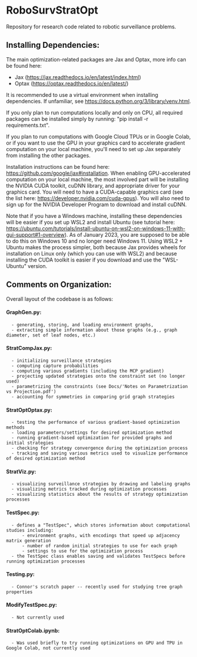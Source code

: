 # RoboSurvStratOpt
Repository for research code related to robotic surveillance problems. 

## Installing Dependencies:
The main optimization-related packages are Jax and Optax, more info can be found here:
 - Jax (https://jax.readthedocs.io/en/latest/index.html) 
 - Optax (https://optax.readthedocs.io/en/latest/) 

It is recommended to use a virtual environment when installing dependencies. If unfamiliar, see https://docs.python.org/3/library/venv.html.

If you only plan to run computations locally and only on CPU, all required packages can be installed simply by running: "pip install -r requirements.txt". 

If you plan to run computations with Google Cloud TPUs or in Google Colab, or if you want to use the GPU in your graphics card to accelerate gradient computation on your local machine, you'll need to set up Jax separately from installing the other packages.

Installation instructions can be found here: https://github.com/google/jax#installation. When enabling GPU-accelerated computation on your local machine, the most involved part will be installing the NVIDIA CUDA toolkit, cuDNN library, and appropriate driver for your graphics card. You will need to have a CUDA-capable graphics card (see the list here: https://developer.nvidia.com/cuda-gpus). You will also need to sign up for the NVIDIA Developer Program to download and install cuDNN. 

Note that if you have a Windows machine, installing these dependencies will be easier if you set up WSL2 and install Ubuntu (see tutorial here: https://ubuntu.com/tutorials/install-ubuntu-on-wsl2-on-windows-11-with-gui-support#1-overview). As of January 2023, you are supposed to be able to do this on Windows 10 and no longer need Windows 11. Using WSL2 + Ubuntu makes the process simpler, both because Jax provides wheels for installation on Linux only (which you can use with WSL2) and because installing the CUDA toolkit is easier if you download and use the "WSL-Ubuntu" version.

## Comments on Organization:
Overall layout of the codebase is as follows:
#### GraphGen.py: 
      - generating, storing, and loading environment graphs, 
      - extracting simple information about those graphs (e.g., graph diameter, set of leaf nodes, etc.) 
#### StratCompJax.py:
      - initializing surveillance strategies 
      - computing capture probabilities 
      - computing various gradients (including the MCP gradient) 
      - projecting updated strategies onto the constraint set (no longer used) 
      - parametrizing the constraints (see Docs/'Notes on Parametrization vs Projection.pdf')
      - accounting for symmetries in comparing grid graph strategies 
#### StratOptOptax.py: 
      - testing the performance of various gradient-based optimization methods 
      - loading parameters/settings for desired optimization method 
      - running gradient-based optimization for provided graphs and initial strategies 
      - checking for strategy convergence during the optimization process 
      - tracking and saving various metrics used to visualize performance of desired optimization method 
#### StratViz.py: 
      - visualizing surveillance strategies by drawing and labeling graphs 
      - visualizing metrics tracked during optimization processes 
      - visualizing statistics about the results of strategy optimization processes 
#### TestSpec.py:
      - defines a "TestSpec", which stores information about computational studies including: 
          - environment graphs, with encodings that speed up adjacency matrix generation 
          - number of random initial strategies to use for each graph 
          - settings to use for the optimization process 
      - the TestSpec class enables saving and validates TestSpecs before running optimization processes 
#### Testing.py: 
      - Connor's scratch paper -- recently used for studying tree graph properties
#### ModifyTestSpec.py:
      - Not currently used
#### StratOptColab.ipynb:
      - Was used briefly to try running optimizations on GPU and TPU in Google Colab, not currently used
